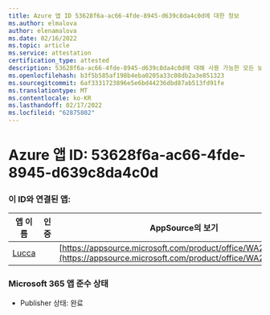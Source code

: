 ```yaml
---
title: Azure 앱 ID 53628f6a-ac66-4fde-8945-d639c8da4c0d에 대한 정보
ms.author: elmalova
author: elenamalova
ms.date: 02/16/2022
ms.topic: article
ms.service: attestation
certification_type: attested
description: 53628f6a-ac66-4fde-8945-d639c8da4c0d에 대해 사용 가능한 모든 보안 및 규정 준수 정보입니다.
ms.openlocfilehash: b3f5b585af198b4eba0205a33c08db2a3e851323
ms.sourcegitcommit: 6af3331723896e5e6bd44236dbd87ab513fd91fe
ms.translationtype: MT
ms.contentlocale: ko-KR
ms.lasthandoff: 02/17/2022
ms.locfileid: "62875802"
---
```

# <a name="azure-app-id-53628f6a-ac66-4fde-8945-d639c8da4c0d"></a>Azure 앱 ID: 53628f6a-ac66-4fde-8945-d639c8da4c0d


### <a name="apps-associated-with-this-id"></a>이 ID와 연결된 앱:
| **앱 이름** | **인증** | **AppSource의 보기** |
|--------------|---------------|-----------------------|
| [Lucca](https://docs.microsoft.com/microsoft-365-app-certification/forward/WA200001650) |  | [https://appsource.microsoft.com/product/office/WA200001650](https://appsource.microsoft.com/product/office/WA200001650) |

### <a name="microsoft-365-app-compliance-status"></a>Microsoft 365 앱 준수 상태
- Publisher 상태: 완료
